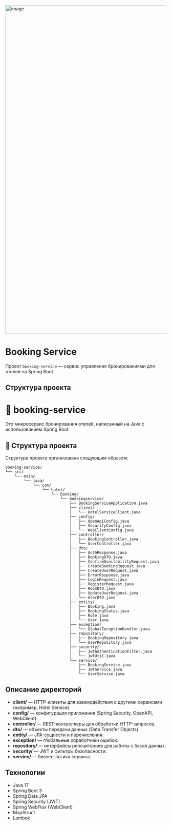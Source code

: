 <img width="1536" height="1024" alt="image" src="https://github.com/user-attachments/assets/8f73354d-b93a-4ea3-8a29-92e118e2d8b4" />


# Booking Service

Проект `booking-service` — сервис управления бронированиями для отелей на Spring Boot.

## Структура проекта

# 🏨 booking-service

Это микросервис бронирования отелей, написанный на Java с использованием Spring Boot.

## 📁 Структура проекта

Структура проекта организована следующим образом:

```text
booking-service/
└── src/
    └── main/
        └── java/
            └── com/
                └── hotel/
                    └── booking/
                        └── bookingservice/
                            ├── BookingServiceApplication.java
                            ├── client/
                            │   └── HotelServiceClient.java
                            ├── config/
                            │   ├── OpenApiConfig.java
                            │   ├── SecurityConfig.java
                            │   └── WebClientConfig.java
                            ├── controller/
                            │   ├── BookingController.java
                            │   └── UserController.java
                            ├── dto/
                            │   ├── AuthResponse.java
                            │   ├── BookingDTO.java
                            │   ├── ConfirmAvailabilityRequest.java
                            │   ├── CreateBookingRequest.java
                            │   ├── CreateUserRequest.java
                            │   ├── ErrorResponse.java
                            │   ├── LoginRequest.java
                            │   ├── RegisterRequest.java
                            │   ├── RoomDTO.java
                            │   ├── UpdateUserRequest.java
                            │   └── UserDTO.java
                            ├── entity/
                            │   ├── Booking.java
                            │   ├── BookingStatus.java
                            │   ├── Role.java
                            │   └── User.java
                            ├── exception/
                            │   └── GlobalExceptionHandler.java
                            ├── repository/
                            │   ├── BookingRepository.java
                            │   └── UserRepository.java
                            ├── security/
                            │   ├── JwtAuthenticationFilter.java
                            │   └── JwtUtil.java
                            └── service/
                                ├── BookingService.java
                                ├── JwtService.java
                                └── UserService.java

```


## Описание директорий

- **client/** — HTTP-клиенты для взаимодействия с другими сервисами (например, Hotel Service).
- **config/** — конфигурация приложения (Spring Security, OpenAPI, WebClient).
- **controller/** — REST-контроллеры для обработки HTTP-запросов.
- **dto/** — объекты передачи данных (Data Transfer Objects).
- **entity/** — JPA-сущности и перечисления.
- **exception/** — глобальные обработчики ошибок.
- **repository/** — интерфейсы репозиториев для работы с базой данных.
- **security/** — JWT и фильтры безопасности.
- **service/** — бизнес-логика сервиса.

## Технологии

- Java 17
- Spring Boot 3
- Spring Data JPA
- Spring Security (JWT)
- Spring WebFlux (WebClient)
- MapStruct
- Lombok







